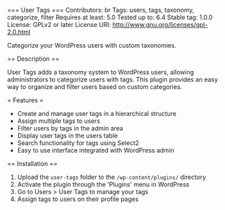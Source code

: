 === User Tags ===
Contributors: br
Tags: users, tags, taxonomy, categorize, filter
Requires at least: 5.0
Tested up to: 6.4
Stable tag: 1.0.0
License: GPLv2 or later
License URI: http://www.gnu.org/licenses/gpl-2.0.html

Categorize your WordPress users with custom taxonomies.

== Description ==

User Tags adds a taxonomy system to WordPress users, allowing administrators to categorize users with tags. This plugin provides an easy way to organize and filter users based on custom categories.

= Features =

* Create and manage user tags in a hierarchical structure
* Assign multiple tags to users
* Filter users by tags in the admin area
* Display user tags in the users table
* Search functionality for tags using Select2
* Easy to use interface integrated with WordPress admin

== Installation ==

1. Upload the `user-tags` folder to the `/wp-content/plugins/` directory
2. Activate the plugin through the 'Plugins' menu in WordPress
3. Go to Users > User Tags to manage your tags
4. Assign tags to users on their profile pages

